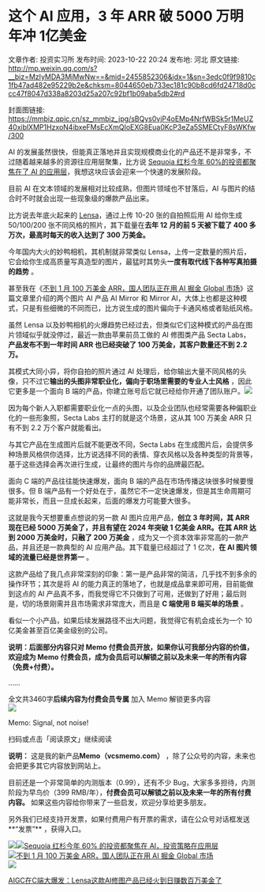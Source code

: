 # 这个 AI 应用，3 年 ARR 破 5000 万明年冲 1亿美金

文章作者: 投资实习所
发布时间: 2023-10-22 20:24
发布地: 河北
原文链接: http://mp.weixin.qq.com/s?__biz=MzIyMDA3MjMwNw==&mid=2455852306&idx=1&sn=3edc0f9f9810c1fb47ad482e95229b2e&chksm=8044650eb733ec181c90b8cd6fd24718d0ccc47f8047d338a8203d25a207c92bf1b09aba5db2#rd

封面图链接: https://mmbiz.qpic.cn/sz_mmbiz_jpg/sBQys0vjP4oEMp4NrfWBSk5r1MeUZ40xiblXMP1HzxoN4ibxeFMsEcXmQIoEXG8Eua0KcP3eZa5SMECtyF8sWKfw/300

AI 的发展虽然很快，但能真正落地并且实现规模商业化的产品还不是非常多，不过随着越来越多的资源往应用层聚集，比方说 [Sequoia 红杉今年
60%的投资都聚焦在了 AI
的应用层](http://mp.weixin.qq.com/s?__biz=MzIyMDA3MjMwNw==&mid=2455852207&idx=1&sn=df0a303ddca0df2c17b146748113c7b1&chksm=804464b3b733eda5f1d7db07386209a9d45c7f2f307bf69b7ad0e7e2942837d5e4b2e2047830&scene=21#wechat_redirect)，我想这块应该会迎来一个快速的发展阶段。

目前 AI 在文本领域的发展相对比较成熟，但图片领域也不甘落后，AI 与图片的结合时不时就会出现一些现象级的爆款产品出来。

比方说去年底火起来的
[Lensa](http://mp.weixin.qq.com/s?__biz=MzIyMDA3MjMwNw==&mid=2455850382&idx=1&sn=f2a60f3c4dc2ba0a63bf22825dd4c606&chksm=80447d92b733f48471f977efaad40e1338374283187ebbdbb23e82fc7369a95357e895d25ed0&scene=21#wechat_redirect)，通过上传
10-20 张的自拍照后用 AI 给你生成 50/100/200 张不同风格的照片，其下载量在**去年 12 月的前 5 天被下载了 400
多万次，最高时每天的收入达到了 300 万美金。**

今年国内大火的妙鸭相机，其机制就非常类似
Lensa，上传一定数量的照片后，它会给你生成高质量写真造型的图片，最猛时其势头**一度有取代线下各种写真拍摄的趋势** 。

甚至我在《[不到 1 月 100 万美金 ARR，国人团队正在用 AI 掘金 Global
市场](http://mp.weixin.qq.com/s?__biz=MzIyMDA3MjMwNw==&mid=2455851206&idx=1&sn=1efc0a3294a356ad7a6c02b17e08cd71&chksm=804460dab733e9ccb081439e2328c51ccc89808e9558d0b0c02ec93348cbe03fcd7cb0d7fc7b&scene=21#wechat_redirect)》这篇文章里介绍的两个图片
AI 产品 AI Mirror 和 Mirror AI，大体上也都是这种模式，只是有些细微的不同而已，比方说生成的图片偏向于卡通风格或者贴纸风格。

虽然 Lensa 以及妙鸭相机的火爆趋势已经过去，但类似它们这种模式的产品在图片领域似乎就没停过，最近一款由苹果前员工做的 AI 修图类产品 Secta
Labs，**产品发布不到一年时间 ARR 也已经突破了 100 万美金，其客户数量还不到 2.2 万。**

其模式大同小异，将你自拍的照片通过 AI 处理后，给你输出大量不同风格的头像，只不过它**输出的头图非常职业化，偏向于职场里需要的专业人士风格**
，因此它更多是一个面向 B
端的产品，你建立账号后它就已经给你开通了团队账户。![](https://mmbiz.qpic.cn/sz_mmbiz_jpg/sBQys0vjP4oEMp4NrfWBSk5r1MeUZ40xqpQHDWL6sQSXOE4icOeM6Oicic24txGiaYvvACCic0VRvLnZnDReHEgAvEA/640?wx_fmt=jpeg)

因为每个新人入职都需要职业化一点的头图，以及企业团队也经常需要各种偏职业化的一些形象照，Secta Labs 主打的就是这个场景，这从其 100 万美金
ARR 只有不到 2.2 万个客户就能看出。

与其它产品在生成图片后就不能更改不同，Secta Labs
在生成图片后，会提供多种场景风格供你选择，比方说选择不同的表情、穿衣风格以及各种类型的背景等，基于这些选择会再次进行生成，让最终的图片与你的品牌最匹配。

面向 C 端的产品往往能快速爆发，面向 B 端的产品在市场传播这块很多时候要慢很多。但 B
端产品有一个好处在于，虽然它不一定快速爆发，但是其生命周期可能非常长，而且一旦成长起来，后面的爆发力可能要大很多。

这就是我今天想要重点想说的另一款 AI 图片应用产品，**创立 3 年时间，其 ARR 现在已经 5000 万美金了，并且有望在 2024 年突破 1
亿美金 ARR。在其 ARR 达到 2000 万美金时，只融了 200 万美金** ，成为又一个资本效率非常高的一款产品，并且还是一款典型的 AI
应用产品。其下载量已经超过了 1 亿次，**在 AI 图片领域的流量已经是世界第一** 。

这款产品给了我几点非常深刻的印象：第一是产品非常的简洁，几乎找不到多余的操作环节；其次是将 AI 的能力真正的落地了，也就是成品拿来即可用，目前能做到这点的
AI 产品真不多，而我觉得它不只做到了可用，还做到了好用；最后则是，切的场景刚需并且市场需求非常庞大，而且是 **C 端使用 B 端买单的场景** 。

看似一个小产品，如果后续发展路径不出大问题，我觉得它有机会成长为一个 10 亿美金甚至百亿美金级别的公司。

**说明：后面部分内容只对 Memo 付费会员开放，如果你认可我部分内容的价值，欢迎成为 Memo
付费会员，成为会员后可以解锁之前以及未来一年的所有内容（免费+付费）。**

……

全文共3460字**后续内容为付费会员专属** 加入 Memo 解锁更多内容  
![](https://mmbiz.qpic.cn/sz_mmbiz_png/sBQys0vjP4oEMp4NrfWBSk5r1MeUZ40xreDicnM7SaP3Q1kia19vRlOwlJI7QWvKuw84xOLew0icM80OqWPNs2M8w/640?wx_fmt=png)  

Memo: Signal, not noise!

扫码或点击「阅读原文」继续阅读

**说明：** 这是我的新产品**Memo（vcsmemo.com）** ，除了公众号的内容，未来也会把更多其它内容放到网站上。

目前还是一个非常简单的内测版本（0.99），还有不少 Bug，大家多多担待，内测阶段为早鸟价（399
RMB/年），**付费会员可以解锁之前以及未来一年的所有付费内容。** 如果这些内容给你带来了一些启发，欢迎分享给更多朋友。  

另外我们已经支持开发票，如果付费用户有开票的需求，请在公众号对话框发送**“发票”** ，获得入口。

![](https://mmbiz.qpic.cn/mmbiz_png/mrJibAziaMQhQGoNHniac6wGOyRe172dlS0HCYicyjiaCTtly2pULIz6YPNsXeRjoQFSuDYezsia4ibhbAc1X3GKtVRyw/640?wx_fmt=png&wxfrom=5&wx_lazy=1&wx_co=1)[![](https://mmbiz.qpic.cn/sz_mmbiz_jpg/sBQys0vjP4ricZ50dLLCHjFrHFGmSXJu3d9wP54X5EWhrOiaJRmZGAGH2CDTqy5aTickzSIyGOxKsun39Ol7vpxcw/640?wx_fmt=jpeg)Sequoia
红杉今年 60% 的投资都聚焦在
AI，投资策略在应用层](https://mp.weixin.qq.com/s?__biz=MzIyMDA3MjMwNw==&mid=2455852207&idx=1&sn=df0a303ddca0df2c17b146748113c7b1&chksm=804464b3b733eda5f1d7db07386209a9d45c7f2f307bf69b7ad0e7e2942837d5e4b2e2047830&scene=21#wechat_redirect)  
[![](https://mmbiz.qpic.cn/sz_mmbiz_jpg/sBQys0vjP4p0Db2ScztgjUowPAibSXh51pL5pOGRy7vNiaIlHPVC3ibR9yZ50RiaM3qCrW4l0uRJo8ONzic2wiaW7cTA/640?wx_fmt=jpeg)不到
1 月 100 万美金 ARR，国人团队正在用 AI 掘金 Global
市场](https://mp.weixin.qq.com/s?__biz=MzIyMDA3MjMwNw==&mid=2455851206&idx=1&sn=1efc0a3294a356ad7a6c02b17e08cd71&chksm=804460dab733e9ccb081439e2328c51ccc89808e9558d0b0c02ec93348cbe03fcd7cb0d7fc7b&scene=21#wechat_redirect)  
[![](https://mmbiz.qpic.cn/mmbiz_jpg/sBQys0vjP4rBqEnibcHN2jf1TNVNDgzPmWUgD8vXSRUHgiacCrnWlGq49FubUDxyq6Y3iaxjeprVJbwQRahcibNJnw/640?wx_fmt=jpeg)](https://mp.weixin.qq.com/s?__biz=MzIyMDA3MjMwNw==&mid=2455850382&idx=1&sn=f2a60f3c4dc2ba0a63bf22825dd4c606&chksm=80447d92b733f48471f977efaad40e1338374283187ebbdbb23e82fc7369a95357e895d25ed0&scene=21#wechat_redirect)

[AIGC在C端大爆发：Lensa这款AI修图产品已经火到日赚数百万美金了](https://mp.weixin.qq.com/s?__biz=MzIyMDA3MjMwNw==&mid=2455850382&idx=1&sn=f2a60f3c4dc2ba0a63bf22825dd4c606&chksm=80447d92b733f48471f977efaad40e1338374283187ebbdbb23e82fc7369a95357e895d25ed0&scene=21#wechat_redirect)


